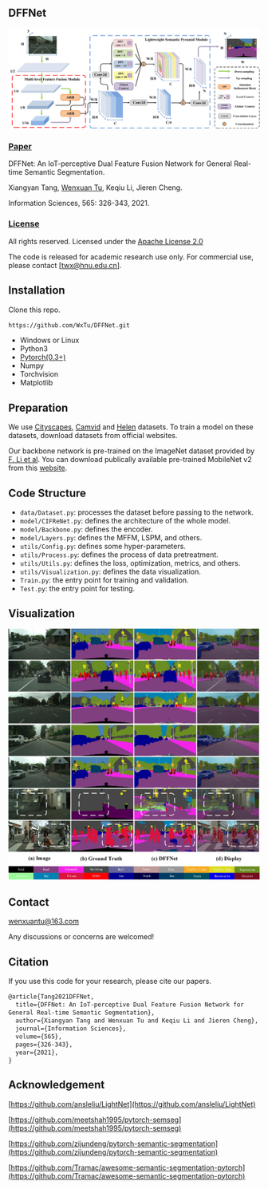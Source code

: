 ## DFFNet
<span id="jump1"></span>
![CIFReNet Show](./DFFNet.jpg)

###  [Paper](https://www.sciencedirect.com/science/article/abs/pii/S0020025521001389?via%3Dihub)

DFFNet: An IoT-perceptive Dual Feature Fusion Network for General Real-time Semantic Segmentation.<br>

Xiangyan Tang, [Wenxuan Tu](https://github.com/WxTu/CIFReNet/), Keqiu Li, Jieren Cheng.<br>

Information Sciences, 565: 326-343, 2021.<br>

### [License](https://raw.githubusercontent.com/nvlabs/SPADE/master/LICENSE.md)


All rights reserved.
Licensed under the [Apache License 2.0](http://www.apache.org/licenses/LICENSE-2.0) 

The code is released for academic research use only. For commercial use, please contact [twx@hnu.edu.cn].


## Installation

Clone this repo.
```bash
https://github.com/WxTu/DFFNet.git
```

* Windows or Linux
* Python3
* [Pytorch(0.3+)](https://pytorch.org/)
* Numpy
* Torchvision
* Matplotlib


## Preparation

We use [Cityscapes](https://www.cityscapes-dataset.com/), [Camvid](http://mi.eng.cam.ac.uk/research/projects/VideoRec/CamVid/) and [Helen](http://www.f-zhou.com/fa_code.html) datasets. To train a model on these datasets, download datasets from official websites.

Our backbone network is pre-trained on the ImageNet dataset provided by [F. Li et al](http://www.image-net.org/). You can download publically available pre-trained MobileNet v2 from this [website](https://github.com/ansleliu/LightNet).

## Code Structure
- `data/Dataset.py`: processes the dataset before passing to the network.
- `model/CIFReNet.py`: defines the architecture of the whole model.
- `model/Backbone.py`: defines the encoder.
- `model/Layers.py`: defines the MFFM, LSPM, and others.
- `utils/Config.py`: defines some hyper-parameters.
- `utils/Process.py`: defines the process of data pretreatment.
- `utils/Utils.py`: defines the loss, optimization, metrics, and others.
- `utils/Visualization.py`: defines the data visualization.
- `Train.py`: the entry point for training and validation.
- `Test.py`: the entry point for testing.

<span id="jump2"></span>

## Visualization
![Visual Show](./visual.jpg)

## Contact
[wenxuantu@163.com](wenxuantu@163.com)

Any discussions or concerns are welcomed!

## Citation
If you use this code for your research, please cite our papers.
```
@article{Tang2021DFFNet,
  title={DFFNet: An IoT-perceptive Dual Feature Fusion Network for General Real-time Semantic Segmentation},
  author={Xiangyan Tang and Wenxuan Tu and Keqiu Li and Jieren Cheng},
  journal={Information Sciences},
  volume={565},
  pages={326-343},
  year={2021},
}
```
## Acknowledgement

[https://github.com/ansleliu/LightNet](https://github.com/ansleliu/LightNet)

[https://github.com/meetshah1995/pytorch-semseg](https://github.com/meetshah1995/pytorch-semseg)

[https://github.com/zijundeng/pytorch-semantic-segmentation](https://github.com/zijundeng/pytorch-semantic-segmentation)

[https://github.com/Tramac/awesome-semantic-segmentation-pytorch](https://github.com/Tramac/awesome-semantic-segmentation-pytorch)


